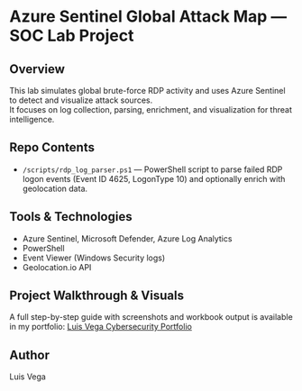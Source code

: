 # Azure Sentinel Global Attack Map — SOC Lab Project

## Overview
This lab simulates global brute-force RDP activity and uses Azure Sentinel to detect and visualize attack sources.  
It focuses on log collection, parsing, enrichment, and visualization for threat intelligence.

## Repo Contents
- `/scripts/rdp_log_parser.ps1` — PowerShell script to parse failed RDP logon events (Event ID 4625, LogonType 10) and optionally enrich with geolocation data.

## Tools & Technologies
- Azure Sentinel, Microsoft Defender, Azure Log Analytics
- PowerShell
- Event Viewer (Windows Security logs)
- Geolocation.io API

## Project Walkthrough & Visuals
A full step-by-step guide with screenshots and workbook output is available in my portfolio: [Luis Vega Cybersecurity Portfolio](https://bit.ly/41jjq8w)

## Author
Luis Vega
